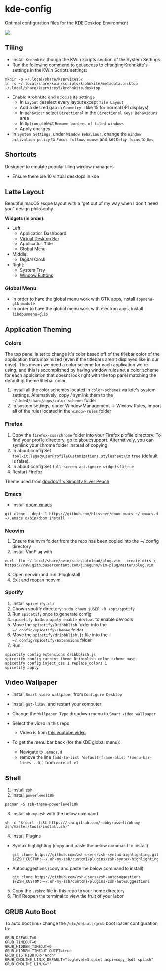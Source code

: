 # kde-config
Optimal configuration files for the KDE Desktop Environment

![](/thumbnail.png)

## Tiling
+ Install `Krohnkite` though the KWin Scripts section of the System Settings
+ Run the following commend to get access to changing Krohnkite's settings in the KWin Scripts settings:

```
mkdir -p ~/.local/share/kservices5/
ln -s ~/.local/share/kwin/scripts/krohnkite/metadata.desktop ~/.local/share/kservices5/krohnkite.desktop
```

+ Enable Krohnkite and access its settings
  + In `Layout` deselect every layout except `Tile Layout`
  + Add a desired gap in `Geometry` (I like 15 for normal DPI displays)
  + In `Behaviour` select `Directional` in the `Directional Keys Behaviours` area
  + In `Options` select `Remove borders of tiled windows`
  + Apply changes
+ In `System Settings`, under `Window Behaviour`, change the `Window activation policy` to `Focus follows mouse` and set `Delay focus` to `0ms`

## Shortcuts
Designed to emulate popular tiling window managers
+ Ensure there are 10 virtual desktops in kde

## Latte Layout
Beautiful macOS esque layout with a "get out of my way when I don't need you" design philosophy

**Widgets (in order):**
+ Left:
  + Application Dashboard
  + [Virtual Desktop Bar](https://github.com/wsdfhjxc/virtual-desktop-bar)
  + Application Title
  + Global Menu
+ Middle:
  + Digital Clock
+ Right: 
  + System Tray
  + [Window Buttons](https://github.com/psifidotos/applet-window-buttons)
  
### Global Menu
+ In order to have the global menu work with GTK apps, install `appmenu-gtk-module`
+ In order to have the global menu work with electron apps, install `libdbusmenu-glib`

## Application Theming

### Colors ###
The top panel is set to change it's color based off of the titlebar color of the application thats maximized (even if the titlebars aren't displayed like in our case). This means we need a color scheme for each application we're using, and this is accomplished by having window rules set a color scheme for each applciation that doesnt look right with the top panel matching the default qt theme titlebar color.
1. Install all the color schemes located in `color-schemes` via kde's system settings. Alternatively, copy / symlink them to the `~/.kde4/share/apps/color-schemes` folder
2. In system settings, under Window Management -> Window Rules, import all of the rules located in the `window-rules` folder

### Firefox ###
1. Copy the `firefox-css/chrome` folder into your Firefox profile directory. To find your profile directory, go to about:support. Alternatively, you can symlink your chrome folder instead of copying
2. In about:config Set `toolkit.legacyUserProfileCustomizations.stylesheets` to `true` (default is false).
3. In about:config Set `full-screen-api.ignore-widgets` to `true`
4. Restart Firefox

Theme used from [dpcdpc11's Simplify Silver Peach](https://www.deviantart.com/dpcdpc11/art/Simplify-Silver-Peach-for-Firefox-userChrome-css-837727434)

### Emacs
+ Install [doom emacs](https://github.com/hlissner/doom-emacs)

```
git clone --depth 1 https://github.com/hlissner/doom-emacs ~/.emacs.d
~/.emacs.d/bin/doom install
```

### Neovim

1. Ensure the nvim folder from the repo has been copied into the ~/.config directory
2. Install VimPlug with

```
curl -fLo ~/.local/share/nvim/site/autoload/plug.vim --create-dirs \
https://raw.githubusercontent.com/junegunn/vim-plug/master/plug.vim
```

3. Open neovim and run :PlugInstall
4. Exit and reopen neovim

### Spotify
1. Install `spicetify-cli`
2. Chown spotify directory: `sudo chown $USER -R /opt/spotify`
3. Run `spicetify` once to generate config
4. `spicetify backup apply enable-devtool` to enable devtools
5. Move the `spicetify/Dribbblish` folder into the `~/.config/spicetify/Themes` folder
6. Move the `spicetify/dribbblish.js` file into the `~/.config/spicetify/Extensions` folder
7. Run:

```
spicetify config extensions dribbblish.js
spicetify config current_theme Dribbblish color_scheme base
spicetify config inject_css 1 replace_colors 1 
spicetify apply
```

## Video Wallpaper
+ Install `Smart video wallpaper` from `Configure Desktop`
+ Install `gst-libav`, and restart your computer
+ Change the `Wallpaper Type` dropdown menu to `Smart video wallpaper`
+ Select the video in this repo
    + Video is from [this youtube video](https://www.youtube.com/watch?v=NAEVf9M-pLE)

+ To get the menu bar back (for the KDE global menu):
  + Navigate to `.emacs.d`
  + remove the line `(add-to-list 'default-frame-alist '(menu-bar-lines . 0))` from `core-el.el`

## Shell
1. install `zsh`
2. Install `powerlevel10k`
```
pacman -S zsh-theme-powerlevel10k
```
3. Install `oh-my-zsh` with the below command
```
sh -c "$(curl -fsSL https://raw.github.com/robbyrussell/oh-my-zsh/master/tools/install.sh)"
```
4. Install Plugins
  + Syntax highlighting (copy and paste the below command to install)
    ```
    git clone https://github.com/zsh-users/zsh-syntax-highlighting.git ${ZSH_CUSTOM:-~/.oh-my-zsh/custom}/plugins/zsh-syntax-highlighting
    ```
  + Autosuggestions (copy and paste the below command to install)
    ```
    git clone https://github.com/zsh-users/zsh-autosuggestions ${ZSH_CUSTOM:-~/.oh-my-zsh/custom}/plugins/zsh-autosuggestions
    ```
5. Copy the `.zshrc` file in this repo to your home directory
6. Fini! Reopen the terminal to view the fruit of your labor

## GRUB Auto Boot
To auto boot linux change the `/etc/default/grub` boot loader configuration to:
```
GRUB_DEFAULT=0
GRUB_TIMEOUT=0
GRUB_HIDDEN_TIMEOUT=0
GRUB_HIDDEN_TIMEOUT_QUIET=true
GRUB_DISTRIBUTOR="Arch"
GRUB_CMDLINE_LINUX_DEFAULT="loglevel=3 quiet acpi=copy_dsdt splash"
GRUB_CMDLINE_LINUX=""
```
